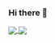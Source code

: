 ### Hi there 👋

<a href="https://github.com/anuraghazra/github-readme-stats">
  <img align="center" src="[![Anurag's GitHub stats](https://github-readme-stats.vercel.app/api?username=andersonflima)](https://github.com/anuraghazra/github-readme-stats)" />
</a>
<a href="https://github.com/anuraghazra/convoychat">
  <img align="center" src="[![Top Langs](https://github-readme-stats.vercel.app/api/top-langs/?username=andersonflima)](https://github.com/anuraghazra/github-readme-stats)" />
</a>
